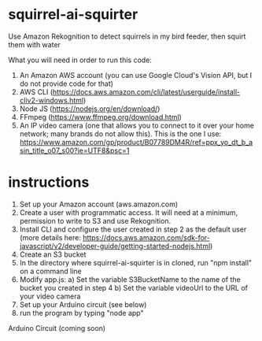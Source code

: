 # squirrel-ai-squirter
Use Amazon Rekognition to detect squirrels in my bird feeder, then squirt them with water

What you will need in order to run this code:

1) An Amazon AWS account (you can use Google Cloud's Vision API, but I do not provide code for that)
2) AWS CLI (https://docs.aws.amazon.com/cli/latest/userguide/install-cliv2-windows.html)
3) Node JS (https://nodejs.org/en/download/)
4) FFmpeg (https://www.ffmpeg.org/download.html)
5) An IP video camera (one that allows you to connect to it over your home network; many brands do not allow this). This is the one I use: https://www.amazon.com/gp/product/B07789DM4R/ref=ppx_yo_dt_b_asin_title_o07_s00?ie=UTF8&psc=1


# instructions
1) Set up your Amazon account (aws.amazon.com)
2) Create a user with programmatic access.  It will need at a minimum, permission to write to S3 and use Rekognition.
3) Install CLI and configure the user created in step 2 as the default user (more details here: https://docs.aws.amazon.com/sdk-for-javascript/v2/developer-guide/getting-started-nodejs.html)
4) Create an S3 bucket
5) In the directory where squirrel-ai-squirter is in cloned, run "npm install" on a command line
6) Modify app.js:
    a) Set the variable S3BucketName to the name of the bucket you created in step 4
    b) Set the variable videoUrl to the URL of your video camera
7) Set up your Arduino circuit (see below)
8) run the program by typing "node app"

Arduino Circuit
(coming soon)

